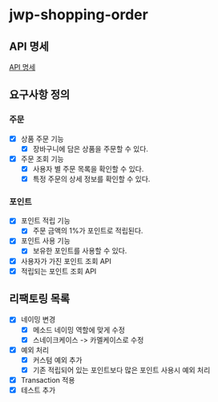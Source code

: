 # jwp-shopping-order

## API 명세

[API 명세](API.md)

## 요구사항 정의

### 주문

- [x] 상품 주문 기능
    - [x] 장바구니에 담은 상품을 주문할 수 있다.
- [x] 주문 조회 기능
    - [x] 사용자 별 주문 목록을 확인할 수 있다.
    - [x] 특정 주문의 상세 정보를 확인할 수 있다.

### 포인트

- [x] 포인트 적립 기능
    - [x] 주문 금액의 1%가 포인트로 적립된다.

- [x] 포인트 사용 기능
    - [x] 보유한 포인트를 사용할 수 있다.

- [x] 사용자가 가진 포인트 조회 API
- [x] 적립되는 포인트 조회 API

## 리팩토링 목록

- [x] 네이밍 변경
    - [x] 메소드 네이밍 역할에 맞게 수정
    - [x] 스네이크케이스 -> 카멜케이스로 수정
- [x] 예외 처리
    - [x] 커스텀 예외 추가
    - [x] 기존 적립되어 있는 포인트보다 많은 포인트 사용시 예외 처리
- [x] Transaction 적용
- [x] 테스트 추가
